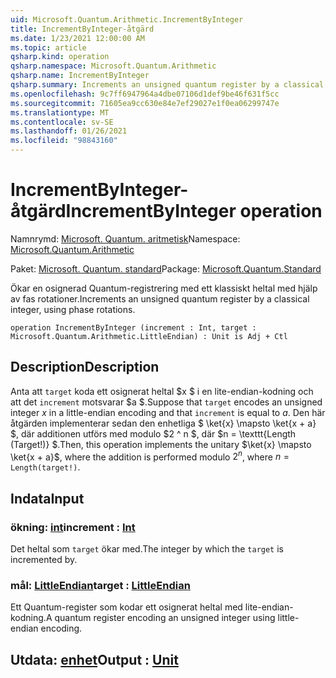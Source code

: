 ```yaml
---
uid: Microsoft.Quantum.Arithmetic.IncrementByInteger
title: IncrementByInteger-åtgärd
ms.date: 1/23/2021 12:00:00 AM
ms.topic: article
qsharp.kind: operation
qsharp.namespace: Microsoft.Quantum.Arithmetic
qsharp.name: IncrementByInteger
qsharp.summary: Increments an unsigned quantum register by a classical integer, using phase rotations.
ms.openlocfilehash: 9c7ff6947964a4dbe07106d1def9be46f631f5cc
ms.sourcegitcommit: 71605ea9cc630e84e7ef29027e1f0ea06299747e
ms.translationtype: MT
ms.contentlocale: sv-SE
ms.lasthandoff: 01/26/2021
ms.locfileid: "98843160"
---
```

# <a name="incrementbyinteger-operation"></a><span data-ttu-id="14c37-102">IncrementByInteger-åtgärd</span><span class="sxs-lookup"><span data-stu-id="14c37-102">IncrementByInteger operation</span></span>

<span data-ttu-id="14c37-103">Namnrymd: [Microsoft. Quantum. aritmetisk](xref:Microsoft.Quantum.Arithmetic)</span><span class="sxs-lookup"><span data-stu-id="14c37-103">Namespace: [Microsoft.Quantum.Arithmetic](xref:Microsoft.Quantum.Arithmetic)</span></span>

<span data-ttu-id="14c37-104">Paket: [Microsoft. Quantum. standard](https://nuget.org/packages/Microsoft.Quantum.Standard)</span><span class="sxs-lookup"><span data-stu-id="14c37-104">Package: [Microsoft.Quantum.Standard](https://nuget.org/packages/Microsoft.Quantum.Standard)</span></span>


<span data-ttu-id="14c37-105">Ökar en osignerad Quantum-registrering med ett klassiskt heltal med hjälp av fas rotationer.</span><span class="sxs-lookup"><span data-stu-id="14c37-105">Increments an unsigned quantum register by a classical integer, using phase rotations.</span></span>

```qsharp
operation IncrementByInteger (increment : Int, target : Microsoft.Quantum.Arithmetic.LittleEndian) : Unit is Adj + Ctl
```


## <a name="description"></a><span data-ttu-id="14c37-106">Description</span><span class="sxs-lookup"><span data-stu-id="14c37-106">Description</span></span>

<span data-ttu-id="14c37-107">Anta att `target` koda ett osignerat heltal $x $ i en lite-endian-kodning och att det `increment` motsvarar $a $.</span><span class="sxs-lookup"><span data-stu-id="14c37-107">Suppose that `target` encodes an unsigned integer $x$ in a little-endian encoding and that `increment` is equal to $a$.</span></span>
<span data-ttu-id="14c37-108">Den här åtgärden implementerar sedan den enhetliga $ \ket{x} \mapsto \ket{x + a} $, där additionen utförs med modulo $2 ^ n $, där $n = \texttt{Length (Target!)} $.</span><span class="sxs-lookup"><span data-stu-id="14c37-108">Then, this operation implements the unitary $\ket{x} \mapsto \ket{x + a}$, where the addition is performed modulo $2^n$, where $n = \texttt{Length(target!)}$.</span></span>

## <a name="input"></a><span data-ttu-id="14c37-109">Indata</span><span class="sxs-lookup"><span data-stu-id="14c37-109">Input</span></span>

### <a name="increment--int"></a><span data-ttu-id="14c37-110">ökning: [int](xref:microsoft.quantum.lang-ref.int)</span><span class="sxs-lookup"><span data-stu-id="14c37-110">increment : [Int](xref:microsoft.quantum.lang-ref.int)</span></span>

<span data-ttu-id="14c37-111">Det heltal som `target` ökar med.</span><span class="sxs-lookup"><span data-stu-id="14c37-111">The integer by which the `target` is incremented by.</span></span>


### <a name="target--littleendian"></a><span data-ttu-id="14c37-112">mål: [LittleEndian](xref:Microsoft.Quantum.Arithmetic.LittleEndian)</span><span class="sxs-lookup"><span data-stu-id="14c37-112">target : [LittleEndian](xref:Microsoft.Quantum.Arithmetic.LittleEndian)</span></span>

<span data-ttu-id="14c37-113">Ett Quantum-register som kodar ett osignerat heltal med lite-endian-kodning.</span><span class="sxs-lookup"><span data-stu-id="14c37-113">A quantum register encoding an unsigned integer using little-endian encoding.</span></span>



## <a name="output--unit"></a><span data-ttu-id="14c37-114">Utdata: [enhet](xref:microsoft.quantum.lang-ref.unit)</span><span class="sxs-lookup"><span data-stu-id="14c37-114">Output : [Unit](xref:microsoft.quantum.lang-ref.unit)</span></span>

